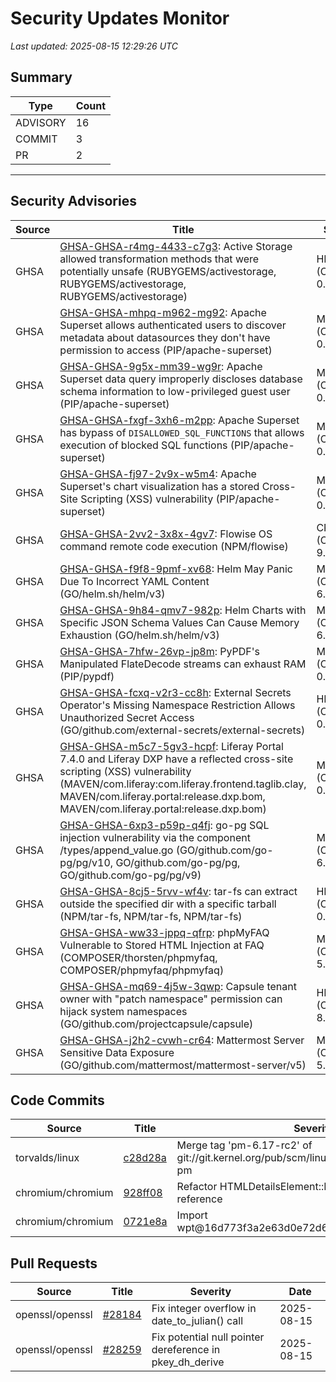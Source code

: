 # Security Updates Monitor

*Last updated: 2025-08-15 12:29:26 UTC*

## Summary
| Type | Count |
|------|-------|
| ADVISORY | 16 |
| COMMIT | 3 |
| PR | 2 |

---

## Security Advisories

| Source | Title | Severity | Date |
|--------|-------|----------|------|
| GHSA | [GHSA-GHSA-r4mg-4433-c7g3](https://github.com/advisories/GHSA-r4mg-4433-c7g3): Active Storage allowed transformation methods that were potentially unsafe (RUBYGEMS/activestorage, RUBYGEMS/activestorage, RUBYGEMS/activestorage) | HIGH (CVSS: 0.0) | 2025-08-14 |
| GHSA | [GHSA-GHSA-mhpq-m962-mg92](https://github.com/advisories/GHSA-mhpq-m962-mg92): Apache Superset allows authenticated users to discover metadata about datasources they don't have permission to access (PIP/apache-superset) | MODERATE (CVSS: 0.0) | 2025-08-14 |
| GHSA | [GHSA-GHSA-9g5x-mm39-wg9r](https://github.com/advisories/GHSA-9g5x-mm39-wg9r): Apache Superset data query improperly discloses database schema information to low-privileged guest user (PIP/apache-superset) | MODERATE (CVSS: 0.0) | 2025-08-14 |
| GHSA | [GHSA-GHSA-fxgf-3xh6-m2pp](https://github.com/advisories/GHSA-fxgf-3xh6-m2pp): Apache Superset has bypass of `DISALLOWED_SQL_FUNCTIONS` that allows execution of blocked SQL functions (PIP/apache-superset) | MODERATE (CVSS: 0.0) | 2025-08-14 |
| GHSA | [GHSA-GHSA-fj97-2v9x-w5m4](https://github.com/advisories/GHSA-fj97-2v9x-w5m4): Apache Superset's chart visualization has a stored Cross-Site Scripting (XSS) vulnerability (PIP/apache-superset) | MODERATE (CVSS: 0.0) | 2025-08-14 |
| GHSA | [GHSA-GHSA-2vv2-3x8x-4gv7](https://github.com/advisories/GHSA-2vv2-3x8x-4gv7): Flowise OS command remote code execution (NPM/flowise) | CRITICAL (CVSS: 9.8) | 2025-08-14 |
| GHSA | [GHSA-GHSA-f9f8-9pmf-xv68](https://github.com/advisories/GHSA-f9f8-9pmf-xv68): Helm May Panic Due To Incorrect YAML Content (GO/helm.sh/helm/v3) | MODERATE (CVSS: 6.5) | 2025-08-14 |
| GHSA | [GHSA-GHSA-9h84-qmv7-982p](https://github.com/advisories/GHSA-9h84-qmv7-982p): Helm Charts with Specific JSON Schema Values Can Cause Memory Exhaustion (GO/helm.sh/helm/v3) | MODERATE (CVSS: 6.5) | 2025-08-14 |
| GHSA | [GHSA-GHSA-7hfw-26vp-jp8m](https://github.com/advisories/GHSA-7hfw-26vp-jp8m): PyPDF's Manipulated FlateDecode streams can exhaust RAM (PIP/pypdf) | MODERATE (CVSS: 0.0) | 2025-08-13 |
| GHSA | [GHSA-GHSA-fcxq-v2r3-cc8h](https://github.com/advisories/GHSA-fcxq-v2r3-cc8h): External Secrets Operator's Missing Namespace Restriction Allows Unauthorized Secret Access (GO/github.com/external-secrets/external-secrets) | HIGH (CVSS: 0.0) | 2025-08-13 |
| GHSA | [GHSA-GHSA-m5c7-5gv3-hcpf](https://github.com/advisories/GHSA-m5c7-5gv3-hcpf): Liferay Portal 7.4.0 and Liferay DXP have a reflected cross-site scripting (XSS) vulnerability (MAVEN/com.liferay:com.liferay.frontend.taglib.clay, MAVEN/com.liferay.portal:release.dxp.bom, MAVEN/com.liferay.portal:release.dxp.bom) | MODERATE (CVSS: 0.0) | 2025-08-12 |
| GHSA | [GHSA-GHSA-6xp3-p59p-q4fj](https://github.com/advisories/GHSA-6xp3-p59p-q4fj): go-pg SQL injection vulnerability via the component /types/append_value.go (GO/github.com/go-pg/pg/v10, GO/github.com/go-pg/pg, GO/github.com/go-pg/pg/v9) | MODERATE (CVSS: 6.5) | 2025-06-12 |
| GHSA | [GHSA-GHSA-8cj5-5rvv-wf4v](https://github.com/advisories/GHSA-8cj5-5rvv-wf4v): tar-fs can extract outside the specified dir with a specific tarball (NPM/tar-fs, NPM/tar-fs, NPM/tar-fs) | HIGH (CVSS: 0.0) | 2025-06-03 |
| GHSA | [GHSA-GHSA-ww33-jppq-qfrp](https://github.com/advisories/GHSA-ww33-jppq-qfrp): phpMyFAQ Vulnerable to Stored HTML Injection at FAQ (COMPOSER/thorsten/phpmyfaq, COMPOSER/phpmyfaq/phpmyfaq) | MODERATE (CVSS: 5.2) | 2025-01-02 |
| GHSA | [GHSA-GHSA-mq69-4j5w-3qwp](https://github.com/advisories/GHSA-mq69-4j5w-3qwp): Capsule tenant owner with "patch namespace" permission can hijack system namespaces (GO/github.com/projectcapsule/capsule) | HIGH (CVSS: 8.5) | 2024-08-20 |
| GHSA | [GHSA-GHSA-j2h2-cvwh-cr64](https://github.com/advisories/GHSA-j2h2-cvwh-cr64): Mattermost Server Sensitive Data Exposure (GO/github.com/mattermost/mattermost-server/v5) | MODERATE (CVSS: 5.3) | 2022-05-24 |

## Code Commits

| Source | Title | Severity | Date |
|--------|-------|----------|------|
| torvalds/linux | [c28d28a](https://github.com/torvalds/linux/commit/c28d28a7b005dd6459a6059dc7eff684bf0b7464) | Merge tag 'pm-6.17-rc2' of git://git.kernel.org/pub/scm/linux/kernel/git/rafael/linux-pm | 2025-08-14 |
| chromium/chromium | [928ff08](https://github.com/chromium/chromium/commit/928ff086a481355b352e2a029984d9a6447170d2) | Refactor HTMLDetailsElement::MainSummary to return a reference | 2025-08-14 |
| chromium/chromium | [0721e8a](https://github.com/chromium/chromium/commit/0721e8a75ddb72282881ba2953c9d783f2c796fe) | Import wpt@16d773f3a2e63d0e72d6db01553db82efe2d49b4 | 2025-08-14 |

## Pull Requests

| Source | Title | Severity | Date |
|--------|-------|----------|------|
| openssl/openssl | [#28184](https://github.com/openssl/openssl/pull/28184) | Fix integer overflow in date_to_julian() call | 2025-08-15 |
| openssl/openssl | [#28259](https://github.com/openssl/openssl/pull/28259) | Fix potential null pointer dereference in pkey_dh_derive | 2025-08-15 |

